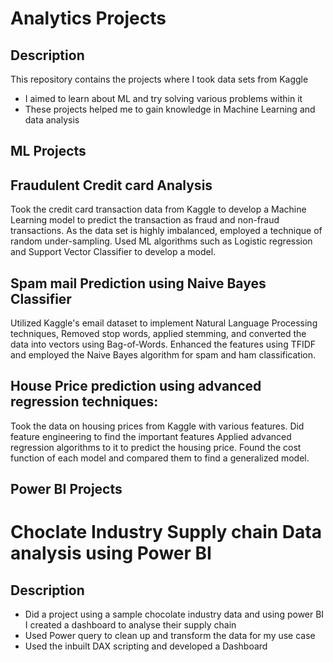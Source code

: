 # Analytics Projects

## Description

This repository contains the  projects where I took data sets from Kaggle 

- I aimed to learn about ML and try solving various problems within it
- These projects helped me to gain knowledge in Machine Learning and data analysis

## ML Projects


## Fraudulent Credit card Analysis
  Took the credit card transaction data from Kaggle to develop a Machine Learning model to predict the transaction as fraud and non-fraud transactions. 
  As the data set is highly imbalanced, employed a technique of random under-sampling.
  Used ML algorithms such as Logistic regression and Support Vector Classifier to develop a model.

## Spam mail Prediction using Naive Bayes Classifier
  Utilized Kaggle's email dataset to implement Natural Language Processing techniques, 
  Removed stop words, applied stemming, and converted the data into vectors using Bag-of-Words.
  Enhanced the features using TFIDF and employed the Naive Bayes algorithm for spam and ham classification.

## House Price prediction using advanced regression techniques:
  Took the data on housing prices from Kaggle with various features.
  Did feature engineering to find the important features
  Applied advanced regression algorithms to it to predict the housing price.
  Found the cost function of each model and compared them to find a generalized model.

## Power BI Projects

# Choclate Industry Supply chain Data analysis using Power BI

## Description

- Did a project using a sample chocolate industry data and using power BI I created a dashboard to analyse their supply chain
- Used Power query to clean up and transform the data for my use case
- Used the inbuilt DAX scripting and developed a Dashboard 


